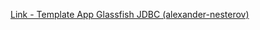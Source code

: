 [Link - Template App Glassfish JDBC (alexander-nesterov)](https://github.com/alexander-nesterov/zabbix_module_glassfish_jdbc_ping)
